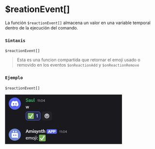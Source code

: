 
# $reationEvent[]
La función `$reactionEvent[]` almacena un valor en una variable temporal dentro de la ejecución del comando.  

### `Sintaxis`  
```plaintext
$reactionEvent[]
```
> Esta es una funcion compartida que retornar el emoji usado o removido en los eventos `$onReactionAdd` y `$onReactionRemove`

### `Ejemplo`  
```plaintext
$reactionEvent[]
```

![alt text](image-3.png)